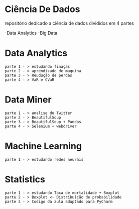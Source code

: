 # Ciência De Dados
repositório dedicado a ciência de dados divididos em 4 partes
    
-Data Analytics
-Big Data

# Data Analytics
    
    parte 1 - > estudando finaças
    parte 2 - > aprendizado de maquina
    parte 3 - > Reudução de perdas
    parte 4 - > VaR e CVaR

# Data Miner
    
    parte 1 - > analise do Twitter
    parte 2 - > BeautifulSoup
    parte 3 - > BeautifulSoup + Pandas
    parte 4 - > Selenium + webdriver

# Machine Learning
    
    parte 1 - > estudando redes neurais

# Statistics
    
    parte 1 - > estudando Taxa de mortalidade + Boxplot
    parte 2 - > Boxplot <- Distribuição de probabilidade
    parte 3 - > Codigo da aula adaptado para PyCharm